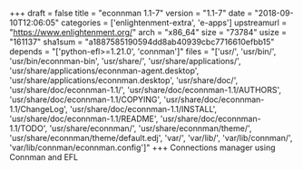 +++
draft = false
title = "econnman 1.1-7"
version = "1.1-7"
date = "2018-09-10T12:06:05"
categories = ['enlightenment-extra', 'e-apps']
upstreamurl = "https://www.enlightenment.org/"
arch = "x86_64"
size = "73784"
usize = "161137"
sha1sum = "a1887585190594dd8ab40939cbc7716610efbb15"
depends = "['python-efl>=1.21.0', 'connman']"
files = "['usr/', 'usr/bin/', 'usr/bin/econnman-bin', 'usr/share/', 'usr/share/applications/', 'usr/share/applications/econnman-agent.desktop', 'usr/share/applications/econnman.desktop', 'usr/share/doc/', 'usr/share/doc/econnman-1.1/', 'usr/share/doc/econnman-1.1/AUTHORS', 'usr/share/doc/econnman-1.1/COPYING', 'usr/share/doc/econnman-1.1/ChangeLog', 'usr/share/doc/econnman-1.1/INSTALL', 'usr/share/doc/econnman-1.1/README', 'usr/share/doc/econnman-1.1/TODO', 'usr/share/econnman/', 'usr/share/econnman/theme/', 'usr/share/econnman/theme/default.edj', 'var/', 'var/lib/', 'var/lib/connman/', 'var/lib/connman/econnman.config']"
+++
Connections manager using Connman and EFL